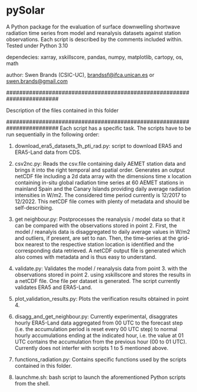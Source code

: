 # pySolar
A Python package for the evaluation of surface downwelling shortwave
 radiation time series from model and reanalysis datasets
 against station observations. Each script is described by the comments
 included within. Tested under Python 3.10
 
dependecies: xarray, xskillscore, pandas, numpy, matplotlib, cartopy, os, math

author: Swen Brands (CSIC-UC), brandssf@ifca.unican.es or swen.brands@gmail.com

########################################################################

Description of the files contained in this folder

########################################################################
Each script has a specific task. The scripts have to be run sequentially 
in the following order:

1. download_era5_datasets_1h_pti_rad.py: script to download ERA5 and
ERA5-Land data from CDS.

2. csv2nc.py: Reads the csv.file containing daily AEMET station data and brings
it into the right temporal and spatial order. Generates an output
netCDF file including a 2d data array with the dimensions time x location
containing in-situ global radiation time series at 60 AEMET stations 
in mainland Spain and the Canary Islands providing daily average radiation
intensities in W/m2. The considered time period currently is 12/2017 to 12/2022.
This netCDF file comes with plenty of metadata and should be self-describing.

3. get neighbour.py: Postprocesses the reanalysis / model data so that
it can be compared with the observations stored in point 2. First, the
model / reanalyis data is disaggregated to daily average values in W/m2
and outliers, if present, are set to nan. Then, the time-series at
the grid-box nearest to the respective station location is identified
 and the corresponding data retrieved. A netCDF output file is 
generated which also comes with metadata and is thus easy to understand.

4. validate.py: Validates the model / reanalysis data from point 3. with the
observations stored in point 2. using xskillscore and stores the results
in a netCDF file. One file per dataset is generated. The script currently
validates ERA5 and ERA5-Land.

5. plot_validation_results.py: Plots the verification results obtained
in point 4.

6. disagg_and_get_neighbour.py: Currently experimental, disaggrates
hourly ERA5-Land data aggregated from 00 UTC to the forecast step
(i.e. the accumulation period is reset every 00 UTC step) to normal
hourly accumulations ending at the indicated hour, i.e. the value at 01
UTC contains the accumulation from the previous hour (00 to 01 UTC).
Currently does not interfer with scripts 1 to 5 mentioned above.

7. functions_radiation.py: Contains specific functions used by the 
scripts contained in this folder.

8. launchme.sh: bash script to launch the aforementioned Python scripts
from the shell.

